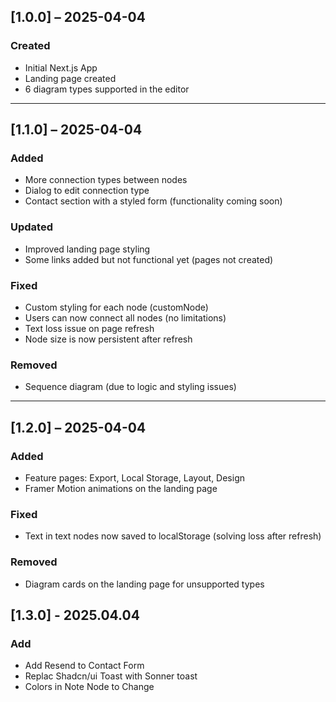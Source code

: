 ## [1.0.0] – 2025-04-04

### Created

- Initial Next.js App
- Landing page created
- 6 diagram types supported in the editor

---

## [1.1.0] – 2025-04-04

### Added

- More connection types between nodes
- Dialog to edit connection type
- Contact section with a styled form (functionality coming soon)

### Updated

- Improved landing page styling
- Some links added but not functional yet (pages not created)

### Fixed

- Custom styling for each node (customNode)
- Users can now connect all nodes (no limitations)
- Text loss issue on page refresh
- Node size is now persistent after refresh

### Removed

- Sequence diagram (due to logic and styling issues)

---

## [1.2.0] – 2025-04-04

### Added

- Feature pages: Export, Local Storage, Layout, Design
- Framer Motion animations on the landing page

### Fixed

- Text in text nodes now saved to localStorage (solving loss after refresh)

### Removed

- Diagram cards on the landing page for unsupported types

## [1.3.0] - 2025.04.04

### Add

- Add Resend to Contact Form
- Replac Shadcn/ui Toast with Sonner toast
- Colors in Note Node to Change
